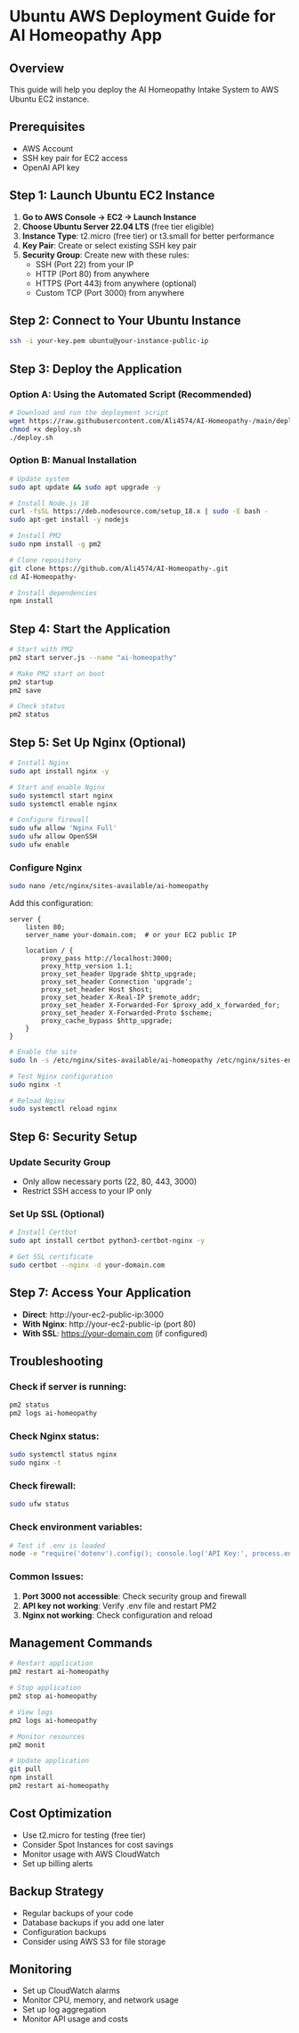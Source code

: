 # Ubuntu AWS Deployment Guide for AI Homeopathy App

## Overview
This guide will help you deploy the AI Homeopathy Intake System to AWS Ubuntu EC2 instance.

## Prerequisites
- AWS Account
- SSH key pair for EC2 access
- OpenAI API key

## Step 1: Launch Ubuntu EC2 Instance

1. **Go to AWS Console → EC2 → Launch Instance**
2. **Choose Ubuntu Server 22.04 LTS** (free tier eligible)
3. **Instance Type**: t2.micro (free tier) or t3.small for better performance
4. **Key Pair**: Create or select existing SSH key pair
5. **Security Group**: Create new with these rules:
   - SSH (Port 22) from your IP
   - HTTP (Port 80) from anywhere
   - HTTPS (Port 443) from anywhere (optional)
   - Custom TCP (Port 3000) from anywhere

## Step 2: Connect to Your Ubuntu Instance

```bash
ssh -i your-key.pem ubuntu@your-instance-public-ip
```

## Step 3: Deploy the Application

### Option A: Using the Automated Script (Recommended)
```bash
# Download and run the deployment script
wget https://raw.githubusercontent.com/Ali4574/AI-Homeopathy-/main/deploy.sh
chmod +x deploy.sh
./deploy.sh
```

### Option B: Manual Installation
```bash
# Update system
sudo apt update && sudo apt upgrade -y

# Install Node.js 18
curl -fsSL https://deb.nodesource.com/setup_18.x | sudo -E bash -
sudo apt-get install -y nodejs

# Install PM2
sudo npm install -g pm2

# Clone repository
git clone https://github.com/Ali4574/AI-Homeopathy-.git
cd AI-Homeopathy-

# Install dependencies
npm install
```

## Step 4: Start the Application

```bash
# Start with PM2
pm2 start server.js --name "ai-homeopathy"

# Make PM2 start on boot
pm2 startup
pm2 save

# Check status
pm2 status
```

## Step 5: Set Up Nginx (Optional)

```bash
# Install Nginx
sudo apt install nginx -y

# Start and enable Nginx
sudo systemctl start nginx
sudo systemctl enable nginx

# Configure firewall
sudo ufw allow 'Nginx Full'
sudo ufw allow OpenSSH
sudo ufw enable
```

### Configure Nginx
```bash
sudo nano /etc/nginx/sites-available/ai-homeopathy
```

Add this configuration:
```nginx
server {
    listen 80;
    server_name your-domain.com;  # or your EC2 public IP

    location / {
        proxy_pass http://localhost:3000;
        proxy_http_version 1.1;
        proxy_set_header Upgrade $http_upgrade;
        proxy_set_header Connection 'upgrade';
        proxy_set_header Host $host;
        proxy_set_header X-Real-IP $remote_addr;
        proxy_set_header X-Forwarded-For $proxy_add_x_forwarded_for;
        proxy_set_header X-Forwarded-Proto $scheme;
        proxy_cache_bypass $http_upgrade;
    }
}
```

```bash
# Enable the site
sudo ln -s /etc/nginx/sites-available/ai-homeopathy /etc/nginx/sites-enabled/

# Test Nginx configuration
sudo nginx -t

# Reload Nginx
sudo systemctl reload nginx
```

## Step 6: Security Setup

### Update Security Group
- Only allow necessary ports (22, 80, 443, 3000)
- Restrict SSH access to your IP only

### Set Up SSL (Optional)
```bash
# Install Certbot
sudo apt install certbot python3-certbot-nginx -y

# Get SSL certificate
sudo certbot --nginx -d your-domain.com
```

## Step 7: Access Your Application

- **Direct**: http://your-ec2-public-ip:3000
- **With Nginx**: http://your-ec2-public-ip (port 80)
- **With SSL**: https://your-domain.com (if configured)

## Troubleshooting

### Check if server is running:
```bash
pm2 status
pm2 logs ai-homeopathy
```

### Check Nginx status:
```bash
sudo systemctl status nginx
sudo nginx -t
```

### Check firewall:
```bash
sudo ufw status
```

### Check environment variables:
```bash
# Test if .env is loaded
node -e "require('dotenv').config(); console.log('API Key:', process.env.OPENAI_API_KEY ? 'Set' : 'Not set')"
```

### Common Issues:

1. **Port 3000 not accessible**: Check security group and firewall
2. **API key not working**: Verify .env file and restart PM2
3. **Nginx not working**: Check configuration and reload

## Management Commands

```bash
# Restart application
pm2 restart ai-homeopathy

# Stop application
pm2 stop ai-homeopathy

# View logs
pm2 logs ai-homeopathy

# Monitor resources
pm2 monit

# Update application
git pull
npm install
pm2 restart ai-homeopathy
```

## Cost Optimization

- Use t2.micro for testing (free tier)
- Consider Spot Instances for cost savings
- Monitor usage with AWS CloudWatch
- Set up billing alerts

## Backup Strategy

- Regular backups of your code
- Database backups if you add one later
- Configuration backups
- Consider using AWS S3 for file storage

## Monitoring

- Set up CloudWatch alarms
- Monitor CPU, memory, and network usage
- Set up log aggregation
- Monitor API usage and costs
